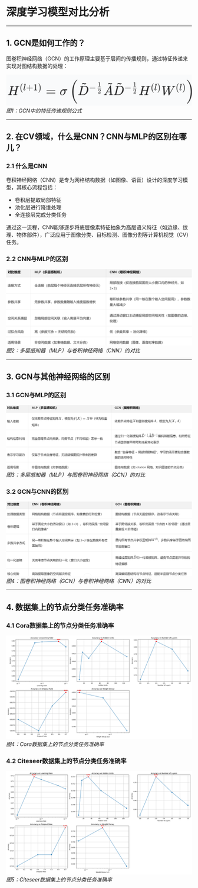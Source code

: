 # 深度学习模型对比分析

---

## 1. GCN是如何工作的？

图卷积神经网络（GCN）的工作原理主要基于层间的传播规则，通过特征传递来实现对图结构数据的处理：

![特征传递规则](image/传播公式.png)
*图1：GCN中的特征传递规则公式*

---

## 2. 在CV领域，什么是CNN？CNN与MLP的区别在哪儿？

### 2.1 什么是CNN

卷积神经网络（CNN）是专为网格结构数据（如图像、语音）设计的深度学习模型，其核心流程包括：
- 卷积层提取局部特征
- 池化层进行降维处理
- 全连接层完成分类任务

通过这一流程，CNN能够逐步将底层像素特征抽象为高层语义特征（如边缘、纹理、物体部件），广泛应用于图像分类、目标检测、图像分割等计算机视觉（CV）任务。

### 2.2 CNN与MLP的区别

![MLP与CNN的区别](image/MLPvsCNN.png)
*图2：多层感知器（MLP）与卷积神经网络（CNN）的对比*

---

## 3. GCN与其他神经网络的区别

### 3.1 GCN与MLP的区别

![MLP与GCN的区别](image/MLPvsGCN.png)
*图3：多层感知器（MLP）与图卷积神经网络（GCN）的对比*

### 3.2 GCN与CNN的区别

![GCN与CNN的区别](image/CNNvsGCN.png)
*图4：图卷积神经网络（GCN）与卷积神经网络（CNN）的对比*

---

## 4. 数据集上的节点分类任务准确率

### 4.1 Cora数据集上的节点分类任务准确率

![Cora数据集](image/cora_hyperparameter_tuning_results.png)
*图4：Cora数据集上的节点分类任务准确率*

### 4.2 Citeseer数据集上的节点分类任务准确率

![Citeseer数据集](image/citeseer_hyperparameter_tuning_results.png)
*图5：Citeseer数据集上的节点分类任务准确率*